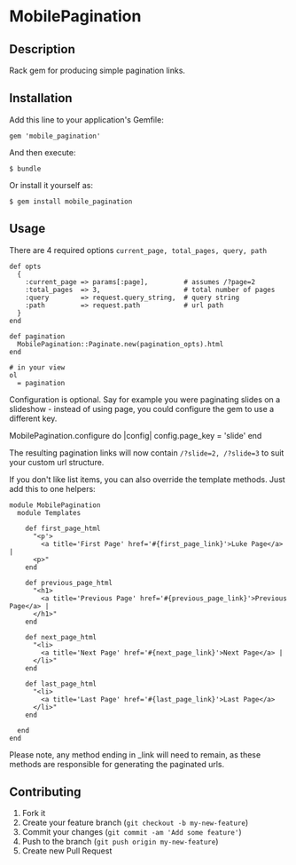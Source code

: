 # MobilePagination

## Description
Rack gem for producing simple pagination links.
![<Display Name>](http://i.imgur.com/qZcqfx8.png)


## Installation

Add this line to your application's Gemfile:

    gem 'mobile_pagination'

And then execute:

    $ bundle

Or install it yourself as:

    $ gem install mobile_pagination

## Usage
There are 4 required options  `current_page, total_pages, query, path`

    def opts
      {
        :current_page => params[:page],         # assumes /?page=2
        :total_pages  => 3,                     # total number of pages
        :query        => request.query_string,  # query string
        :path         => request.path           # url path
      }
    end

    def pagination
      MobilePagination::Paginate.new(pagination_opts).html
    end

    # in your view
    ol
      = pagination

Configuration is optional. Say for example you were paginating slides on a slideshow - instead of using page, you could configure the gem to use a different key.

  MobilePagination.configure do |config|
    config.page_key = 'slide'
  end

The resulting pagination links will now contain `/?slide=2, /?slide=3` to suit your custom url structure.

If you don't like list items, you can also override the template methods. Just add this to one helpers:

    module MobilePagination
      module Templates

        def first_page_html
          "<p'>
            <a title='First Page' href='#{first_page_link}'>Luke Page</a> |
          <p>"
        end

        def previous_page_html
          "<h1>
            <a title='Previous Page' href='#{previous_page_link}'>Previous Page</a> |
          </h1>"
        end

        def next_page_html
          "<li>
            <a title='Next Page' href='#{next_page_link}'>Next Page</a> |
          </li>"
        end

        def last_page_html
          "<li>
            <a title='Last Page' href='#{last_page_link}'>Last Page</a>
          </li>"
        end

      end
    end

Please note, any method ending in _link will need to remain, as these methods are responsible for generating the paginated urls.


## Contributing

1. Fork it
2. Create your feature branch (`git checkout -b my-new-feature`)
3. Commit your changes (`git commit -am 'Add some feature'`)
4. Push to the branch (`git push origin my-new-feature`)
5. Create new Pull Request
